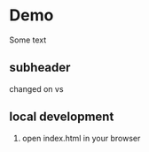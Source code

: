 # Demo

Some text


## subheader

changed on vs

## local development
1. open index.html in your browser